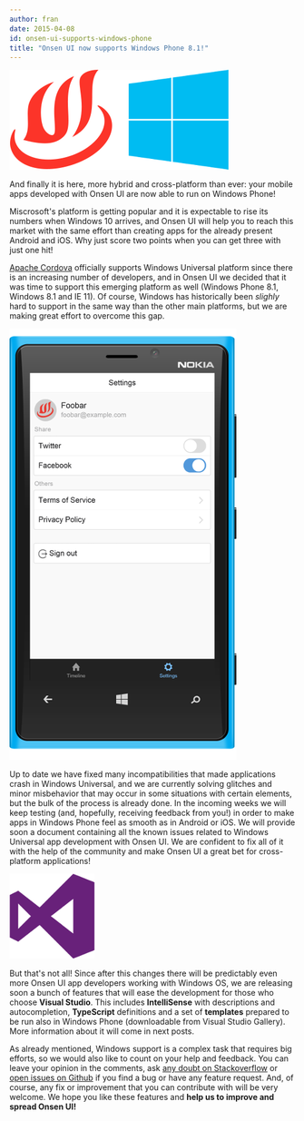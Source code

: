 ```yaml
---
author: fran
date: 2015-04-08
id: onsen-ui-supports-windows-phone
title: "Onsen UI now supports Windows Phone 8.1!"
---
```


![Windows Phone](/blog/content/images/2015/Apr/onsen_windows.png)

And finally it is here, more hybrid and cross-platform than ever: your mobile apps developed with Onsen UI are now able to run on Windows Phone!

Miscrosoft's platform is getting popular and it is expectable to rise its numbers when Windows 10 arrives, and Onsen UI will help you to reach this market with the same effort than creating apps for the already present Android and iOS. Why just score two points when you can get three with just one hit!

<!-- more -->

[Apache Cordova](https://cordova.apache.org/) officially supports Windows Universal platform since there is an increasing number of developers, and in Onsen UI we decided that it was time to support this emerging platform as well (Windows Phone 8.1, Windows 8.1 and IE 11). Of course, Windows has historically been *slighly* hard to support in the same way than the other main platforms, but we are making great effort to overcome this gap.

![Windows Phone](/blog/content/images/2015/Apr/windows_onsen_app_medium.png)

Up to date we have fixed many incompatibilities that made applications crash in Windows Universal, and we are currently solving glitches and minor misbehavior that may occur in some situations with certain elements, but the bulk of the process is already done. In the incoming weeks we will keep testing (and, hopefully, receiving feedback from you!) in order to make apps in Windows Phone feel as smooth as in Android or iOS. We will provide soon a document containing all the known issues related to Windows Universal app development with Onsen UI. We are confident to fix all of it with the help of the community and make Onsen UI a great bet for cross-platform applications!

![Visual Studio](/blog/content/images/2015/Apr/vs.png)

But that's not all! Since after this changes there will be predictably even more Onsen UI app developers working with Windows OS, we are releasing soon a bunch of features that will ease the development for those who choose **Visual Studio**. This includes **IntelliSense** with descriptions and autocompletion, **TypeScript** definitions and a set of **templates** prepared to be run also in Windows Phone (downloadable from Visual Studio Gallery). More information about it will come in next posts.

As already mentioned, Windows support is a complex task that requires big efforts, so we would also like to count on your help and feedback. You can leave your opinion in the comments, ask [any doubt on Stackoverflow](https://stackoverflow.com/questions/tagged/onsen-ui) or [open issues on Github](https://github.com/OnsenUI/OnsenUI/issues) if you find a bug or have any feature request. And, of course, any fix or improvement that you can contribute with will be very welcome. We hope you like these features and **help us to improve and spread Onsen UI!**
